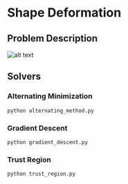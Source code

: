 
# Shape Deformation
## Problem Description

![alt text](https://raw.githubusercontent.com/LihangLiu/Numerical-Optimization/master/low-rank-matrix/screenshot-low-rank_matrix.png)


## Solvers
### Alternating Minimization
    python alternating_method.py
    
### Gradient Descent
    python gradient_descent.py
    
### Trust Region
    python trust_region.py
